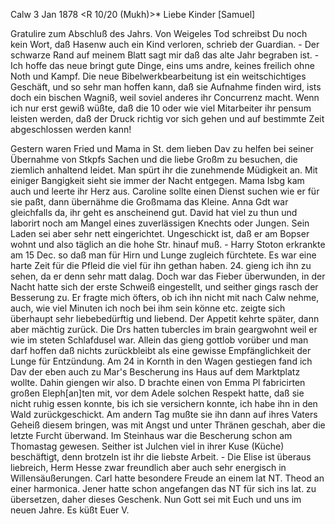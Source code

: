  Calw 3 Jan 1878
 <R 10/20 (Mukh)>*
Liebe Kinder [Samuel]

Gratulire zum Abschluß des Jahrs. Von Weigeles Tod schreibst Du noch kein Wort, daß Hasenw auch ein Kind verloren, schrieb der Guardian. - Der schwarze Rand auf meinem Blatt sagt mir daß das alte Jahr begraben ist. - Ich hoffe das neue bringt gute Dinge, eins ums andre, keines freilich ohne Noth und Kampf. Die neue Bibelwerkbearbeitung ist ein weitschichtiges Geschäft, und so sehr man hoffen kann, daß sie Aufnahme finden wird, ists doch ein bischen Wagniß, weil soviel anderes ihr Concurrenz macht. Wenn ich nur erst gewiß wüßte, daß die 10 oder wie viel Mitarbeiter ihr pensum leisten werden, daß der Druck richtig vor sich gehen und auf bestimmte Zeit abgeschlossen werden kann!

Gestern waren Fried und Mama in St. dem lieben Dav zu helfen bei seiner Übernahme von Stkpfs Sachen und die liebe Großm zu besuchen, die ziemlich anhaltend leidet. Man spürt ihr die zunehmende Müdigkeit an. Mit einiger Bangigkeit sieht sie immer der Nacht entgegen. Mama Isbg kam auch und leerte ihr Herz aus. Caroline sollte einen Dienst suchen wie er für sie paßt, dann übernähme die Großmama das Kleine. Anna Gdt war gleichfalls da, ihr geht es anscheinend gut. David hat viel zu thun und laborirt noch am Mangel eines zuverlässigen Knechts oder Jungen. Sein Laden sei aber sehr nett eingerichtet. Ungeschickt ist, daß er am Bopser wohnt und also täglich an die hohe Str. hinauf muß. - Harry Stoton erkrankte am 15 Dec. so daß man für Hirn und Lunge zugleich fürchtete. Es war eine harte Zeit für die Pfleid die viel für ihn gethan haben. 24. gieng ich ihn zu sehen, da er denn sehr matt dalag. Doch war das Fieber überwunden, in der Nacht hatte sich der erste Schweiß eingestellt, und seither gings rasch der Besserung zu. Er fragte mich öfters, ob ich ihn nicht mit nach Calw nehme, auch, wie viel Minuten ich noch bei ihm sein könne etc. zeigte sich überhaupt sehr liebebedürftig und liebend. Der Appetit kehrte später, dann aber mächtig zurück. Die Drs hatten tubercles im brain geargwohnt weil er wie im steten Schlafdusel war. Allein das gieng gottlob vorüber und man darf hoffen daß nichts zurückbleibt als eine gewisse Empfänglichkeit der Lunge für Entzündung. 
Am 24 in Kornth in den Wagen gestiegen fand ich Dav der eben auch zu Mar's Bescherung ins Haus auf dem Marktplatz wollte. Dahin giengen wir also. D brachte einen von Emma Pl fabricirten großen Eleph[an]ten mit, vor dem Adele solchen Respekt hatte, daß sie nicht ruhig essen konnte, bis ich sie versichern konnte, ich habe ihn in den Wald zurückgeschickt. Am andern Tag mußte sie ihn dann auf ihres Vaters Geheiß diesem bringen, was mit Angst und unter Thränen geschah, aber die letzte Furcht überwand. Im Steinhaus war die Bescherung schon am Thomastag gewesen. Seither ist Julchen viel in ihrer Kuse (Küche) beschäftigt, denn brotzeln ist ihr die liebste Arbeit. - Die Elise ist überaus liebreich, Herm Hesse zwar freundlich aber auch sehr energisch in Willensäußerungen. Carl hatte besondere Freude an einem lat NT. Theod an einer harmonica. Jener hatte schon angefangen das NT für sich ins lat. zu übersetzen, daher dieses Geschenk. Nun Gott sei mit Euch und uns im neuen Jahre.
 Es küßt Euer V.
